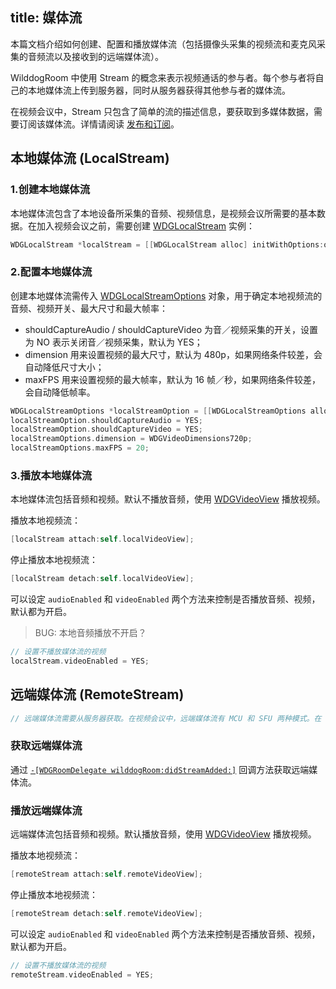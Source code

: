 title: 媒体流
---

本篇文档介绍如何创建、配置和播放媒体流（包括摄像头采集的视频流和麦克风采集的音频流以及接收到的远端媒体流）。

WilddogRoom 中使用 Stream 的概念来表示视频通话的参与者。每个参与者将自己的本地媒体流上传到服务器，同时从服务器获得其他参与者的媒体流。

在视频会议中，Stream 只包含了简单的流的描述信息，要获取到多媒体数据，需要订阅该媒体流。详情请阅读 [发布和订阅](placeholder)。

## 本地媒体流 (LocalStream)

### 1.创建本地媒体流

本地媒体流包含了本地设备所采集的音频、视频信息，是视频会议所需要的基本数据。在加入视频会议之前，需要创建 [WDGLocalStream](placeholder) 实例：

```objectivec
WDGLocalStream *localStream = [[WDGLocalStream alloc] initWithOptions:options];
```

### 2.配置本地媒体流

创建本地媒体流需传入 [WDGLocalStreamOptions](placeholder) 对象，用于确定本地视频流的音频、视频开关、最大尺寸和最大帧率：
* shouldCaptureAudio / shouldCaptureVideo 为音／视频采集的开关，设置为 NO 表示关闭音／视频采集，默认为 YES；
* dimension 用来设置视频的最大尺寸，默认为 480p，如果网络条件较差，会自动降低尺寸大小；
* maxFPS 用来设置视频的最大帧率，默认为 16 帧／秒，如果网络条件较差，会自动降低帧率。

```objectivec
WDGLocalStreamOptions *localStreamOption = [[WDGLocalStreamOptions alloc] init];
localStreamOption.shouldCaptureAudio = YES;
localStreamOption.shouldCaptureVideo = YES;
localStreamOptions.dimension = WDGVideoDimensions720p;
localStreamOptions.maxFPS = 20;
```

### 3.播放本地媒体流

本地媒体流包括音频和视频。默认不播放音频，使用 [WDGVideoView](placeholder) 播放视频。

播放本地视频流：

```objectivec
[localStream attach:self.localVideoView];
```

停止播放本地视频流：

```objectivec
[localStream detach:self.localVideoView];
```

可以设定 `audioEnabled` 和 `videoEnabled` 两个方法来控制是否播放音频、视频，默认都为开启。

> BUG: 本地音频播放不开启？

```objectivec
// 设置不播放媒体流的视频
localStream.videoEnabled = YES;
```

## 远端媒体流 (RemoteStream)

```c
// 远端媒体流需要从服务器获取。在视频会议中，远端媒体流有 MCU 和 SFU 两种模式。在 MCU 模式下，服务器会将收到的所有远端媒体流进行混流处理，并作为一个媒体流发给客户端。在 SFU 模式下，服务器将远端媒体流转发给客户端，客户端可能收到多个独立的媒体流。
```

### 获取远端媒体流

通过 [`-[WDGRoomDelegate wilddogRoom:didStreamAdded:]`](placeholder) 回调方法获取远端媒体流。

### 播放远端媒体流

远端媒体流包括音频和视频。默认播放音频，使用 [WDGVideoView](placeholder) 播放视频。

播放本地视频流：

```objectivec
[remoteStream attach:self.remoteVideoView];
```

停止播放本地视频流：

```objectivec
[remoteStream detach:self.remoteVideoView];
```

可以设定 `audioEnabled` 和 `videoEnabled` 两个方法来控制是否播放音频、视频，默认都为开启。

```objectivec
// 设置不播放媒体流的视频
remoteStream.videoEnabled = YES;
```
